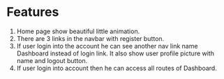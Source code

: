 # Features

1. Home page show beautiful little animation.
2. There are 3 links in the navbar with register button.
3. If user login into the account he can see another nav link name Dashboard instead of login link. It also show user profile picture with name and logout button.
4. If user login into account then he can access all routes of Dashboard.
